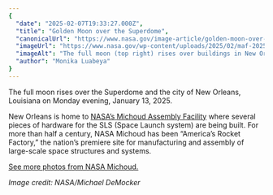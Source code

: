 ```yaml
---
{
  "date": "2025-02-07T19:33:27.000Z",
  "title": "Golden Moon over the Superdome",
  "canonicalUrl": "https://www.nasa.gov/image-article/golden-moon-over-the-superdome/",
  "imageUrl": "https://www.nasa.gov/wp-content/uploads/2025/02/maf-20250113-wolfmoon07orig.jpg",
  "imageAlt": "The full moon (top right) rises over buildings in New Orleans, Louisiana, including the Superdome. The Superdome has a white rounded top. Billboards and ads can be seen around and on some of the buildings.",
  "author": "Monika Luabeya"
}
---
```


The full moon rises over the Superdome and the city of New Orleans, Louisiana on Monday evening, January 13, 2025.

New Orleans is home to [NASA’s Michoud Assembly Facility](https://www.nasa.gov/michoud-assembly-facility/) where several pieces of hardware for the SLS (Space Launch system) are being built. For more than half a century, NASA Michoud has been “America’s Rocket Factory,” the nation’s premiere site for manufacturing and assembly of large-scale space structures and systems.

[See more photos from NASA Michoud.](https://www.nasa.gov/gallery/michoud-images/)

_Image credit: NASA/Michael DeMocker_
